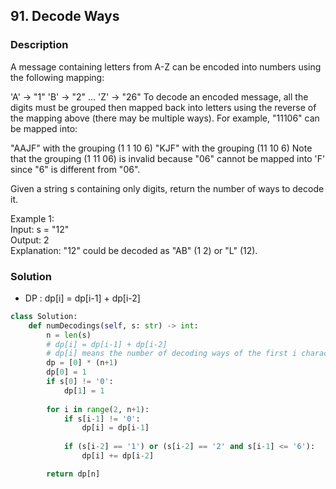 ## 91. Decode Ways

### Description

A message containing letters from A-Z can be encoded into numbers using the following mapping:

'A' -> "1"
'B' -> "2"
...
'Z' -> "26"
To decode an encoded message, all the digits must be grouped then mapped back into letters using the reverse of the mapping above (there may be multiple ways). For example, "11106" can be mapped into:

"AAJF" with the grouping (1 1 10 6)
"KJF" with the grouping (11 10 6)
Note that the grouping (1 11 06) is invalid because "06" cannot be mapped into 'F' since "6" is different from "06".

Given a string s containing only digits, return the number of ways to decode it.

Example 1:  
Input: s = "12"  
Output: 2  
Explanation: "12" could be decoded as "AB" (1 2) or "L" (12).  

### Solution
* DP : dp[i] = dp[i-1] + dp[i-2]

```python
class Solution:
    def numDecodings(self, s: str) -> int:
        n = len(s)
        # dp[i] = dp[i-1] + dp[i-2]
        # dp[i] means the number of decoding ways of the first i characters - s[0, i-1]
        dp = [0] * (n+1)
        dp[0] = 1
        if s[0] != '0':
            dp[1] = 1
        
        for i in range(2, n+1):
            if s[i-1] != '0':
                dp[i] = dp[i-1]
    
            if (s[i-2] == '1') or (s[i-2] == '2' and s[i-1] <= '6'):
                dp[i] += dp[i-2]

        return dp[n]
```
